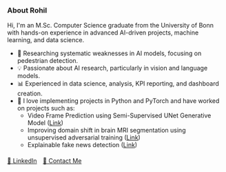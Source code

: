 <body>
    <div class="container">
        <h3>About Rohil</h3>
        <p>Hi, I&apos;m an M.Sc. Computer Science graduate from the University of Bonn with hands-on experience in advanced AI-driven projects, machine learning, and data science.</p>
        <ul>
            <li>🤖 Researching systematic weaknesses in AI models, focusing on pedestrian detection.</li>
            <li>💡 Passionate about AI research, particularly in vision and language models.</li>
            <li>📊 Experienced in data science, analysis, KPI reporting, and dashboard creation.</li>
            <li>🐍 I love implementing projects in Python and PyTorch and have worked on projects such as:
                <ul>
                    <li>Video Frame Prediction using Semi-Supervised UNet Generative Model (<a href="https://github.com/rohilrao/VideoFramePrediction">Link</a>)</li>
                    <li>Improving domain shift in brain MRI segmentation using unsupervised adversarial training (<a href="https://github.com/rohilrao/BrainMRI_Segmentation_UDA">Link</a>)</li>
                    <li>Explainable fake news detection (<a href="https://github.com/rohilrao/IR-NLP-Fake-News">Link</a>)</li>
                </ul>
            </li>
        </ul>
        <div class="links" style="margin-top: 20px;">
            <a href="https://www.linkedin.com/in/rohilrao" style="margin-right: 10px;">🔗 LinkedIn</a>
            <a href="mailto:s6roraoo@uni-bonn.de">📧 Contact Me</a>
        </div>
    </div>
</body>
